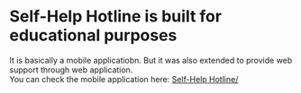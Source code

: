 # Self-Help Hotline is built for educational purposes

It is basically a mobile applicatiobn. But it was also extended to provide web support through web application.<br>
You can check the mobile application here: <a href="https://github.com/asikrhmn/Self-Help-Hotline">Self-Help Hotline/</a>



